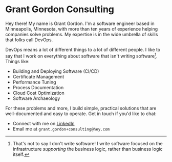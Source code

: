 # Grant Gordon Consulting

Hey there! My name is Grant Gordon. I'm a software engineer based in Minneapolis, Minnesota, with more than ten years of experience helping companies solve problems. My expertise is in the wide umbrella of skills that folks call DevOps.

DevOps means a lot of different things to a lot of different people. I like to say that I work on everything about software that isn't writing software[^1]. Things like:
 - Building and Deploying Software (CI/CD)
 - Certificate Management
 - Performance Tuning
 - Process Documentation
 - Cloud Cost Optimization
 - Software Archaeology

For these problems and more, I build simple, practical solutions that are well-documented and easy to operate. Get in touch if you'd like to chat: 
  - Connect with me on [LinkedIn](https://www.linkedin.com/in/grant-mattke-gordon/)
  - Email me at `grant.gordon+consulting@hey.com`

[^1]: That's not to say I don't write software! I write software focused on the infrastructure _supporting_ the business logic, rather than business logic itself.

